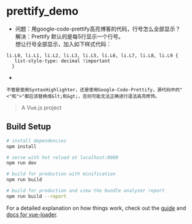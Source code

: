 # prettify_demo

* 问题：用google-code-prettify高亮博客的代码，行号怎么全部显示？  
解决：Prettify 默认的是每5行显示一个行号。  
想让行号全部显示，加入如下样式代码：
```
li.L0, li.L1, li.L2, li.L3, li.L5, li.L6, li.L7, li.L8, li.L9 {
   list-style-type: decimal !important
  }
```

* 
```
不管是使用SyntaxHighlighter，还是使用Google-Code-Prettify，源代码中的"<"和">"都应该替换成&lt;和&gt;，否则可能无法正确进行语法高亮修饰。
```

> A Vue.js project

## Build Setup

``` bash
# install dependencies
npm install

# serve with hot reload at localhost:8080
npm run dev

# build for production with minification
npm run build

# build for production and view the bundle analyzer report
npm run build --report
```

For a detailed explanation on how things work, check out the [guide](http://vuejs-templates.github.io/webpack/) and [docs for vue-loader](http://vuejs.github.io/vue-loader).
